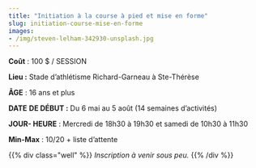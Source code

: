 ```yaml
---
title: "Initiation à la course à pied et mise en forme"
slug: initiation-course-mise-en-forme
images:
- /img/steven-lelham-342930-unsplash.jpg
---
```


**Coût** : 100 $ / SESSION

**Lieu :** Stade d’athlétisme Richard-Garneau à Ste-Thérèse

**ÂGE** : 16 ans et plus

**DATE** **DE DÉBUT :** Du 6 mai au 5 août (14 semaines d’activités)

**JOUR- HEURE** : Mercredi de 18h30 à 19h30 et samedi de 10h30 à 11h30

**Min-Max** : 10/20 + liste d’attente

{{% div class="well" %}}
<span class="icon icon-warning"></span>
_Inscription à venir sous peu._
{{% /div %}}